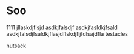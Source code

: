 # Soo
1111
jllaskdjflsjd
asdkjfalsdjf
asdkjfasldkjfsald
asdkjfalsdjfsaldkjflasjdflskdjfljfdlsajdfla
testacles

nutsack
